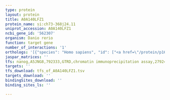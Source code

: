 ```yaml
---
type: protein
layout: protein
title: A0A140LFZ1
protein_name: si:ch73-368j24.11
uniprot_accession: A0A140LFZ1
ncbi_gene_id: '562307'
organism: Danio rerio
function: target gene
number_of_interactions: '1'
orthologs: '[{"species": "Homo sapiens", "id": ["<a href=\"/protein/p16403\">P16403</a>", "<a href=\"/protein/p10412\">P10412</a>", "<a href=\"/protein/p16402\">P16402</a>", "<a href=\"/protein/p16401\">P16401</a>"]}, {"species": "Mus musculus", "id": ["<a href=\"/protein/p43276\">P43276</a>", "<a href=\"/protein/p43277\">P43277</a>", "<a href=\"/protein/p43274\">P43274</a>", "<a href=\"/protein/p15864\">P15864</a>"]}, {"species": "Rattus norvegicus", "id": ["<a href=\"/protein/a0a0g2k654\">A0A0G2K654</a>", "<a href=\"/protein/p15865\">P15865</a>", "<a href=\"/protein/m0r7b4\">M0R7B4</a>", "<a href=\"/protein/d3zbn0\">D3ZBN0</a>"]}]'
jaspar_matrices: ''
tfs: nanog,A5JNG8,792333,GTRD,chromatin immunoprecipitation assay,27924024%5Buid%5D,No
targets: ''
tfs_download: tfs_of_A0A140LFZ1.tsv
targets_download: ''
bindingSites_download: ''
binding_sites_ls: ''

---
```

